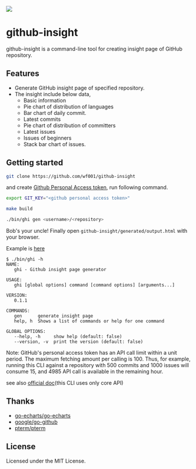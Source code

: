 ![](https://drive.google.com/uc?export=view&id=1D9yvxyLG-Q4YFg7R4Ymgt1q8rP5KTnut)

# github-insight
github-insight is a command-line tool for creating insight page of GitHub repository.

## Features
- Generate GitHub insight page of specified repository.
- The insight include below data, 
	- Basic information
	- Pie chart of distribution of languages
	- Bar chart of daily commit.
	- Latest commits
	- Pie chart of distribution of committers
	- Latest issues
	- Issues of beginners
	- Stack bar chart of issues.

## Getting started
``` sh
git clone https://github.com/wf001/github-insight
```

and create [Github Personal Access token](https://github.com/settings/tokens), run following command.
``` sh
export GIT_KEY="<github personal access token>"
```

``` sh
make build
```

``` sh
./bin/ghi gen <username>/<repository>
```

Bob's your uncle! Finally open `github-insight/generated/output.html` with your browser.

Example is [here](https://wf001.github.io/github-insight/)

```
$ ./bin/ghi -h
NAME:
   ghi - Github insight page generator

USAGE:
   ghi [global options] command [command options] [arguments...]

VERSION:
   0.1.1

COMMANDS:
   gen      generate insight page
   help, h  Shows a list of commands or help for one command

GLOBAL OPTIONS:
   --help, -h     show help (default: false)
   --version, -v  print the version (default: false)

```

Note: GitHub's personal access token has an API call limit within a unit period.
The maximum fetching amount per calling is 100. Thus, for example, running this CLI against a repository with 500 commits and 1000 issues will consume 15, and 4985 API call is available in the remaining hour.

see also [official doc](https://docs.github.com/en/rest/rate-limit?apiVersion=2022-11-28)(this CLI uses only core API)

## Thanks
- [go-echarts/go-echarts](https://github.com/go-echarts/go-echarts)
- [google/go-github](https://github.com/google/go-github)
- [pterm/pterm](https://github.com/pterm/pterm)

## License
Licensed under the MIT License.
